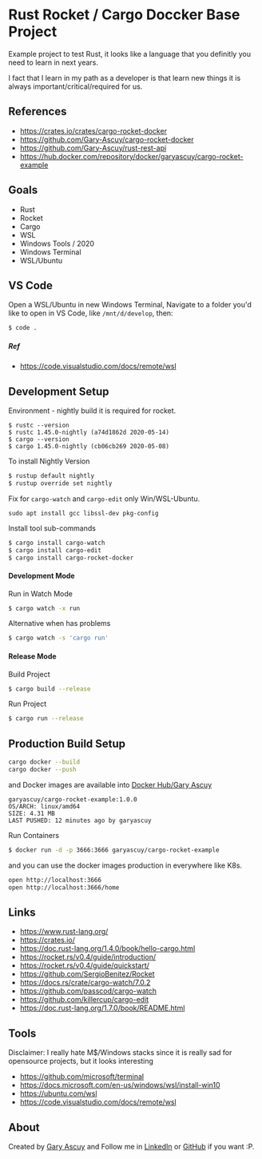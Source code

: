 ﻿# Rust Rocket / Cargo Doccker Base Project 

Example project to test Rust, it looks like a language that you definitly you need to learn in next years.

I fact that I learn in my path as a developer is that learn new things it is always important/critical/required for us.

## References 

- https://crates.io/crates/cargo-rocket-docker
- https://github.com/Gary-Ascuy/cargo-rocket-docker
- https://github.com/Gary-Ascuy/rust-rest-api
- https://hub.docker.com/repository/docker/garyascuy/cargo-rocket-example

## Goals

- Rust
- Rocket
- Cargo
- WSL
- Windows Tools / 2020
- Windows Terminal
- WSL/Ubuntu

## VS Code

Open a WSL/Ubuntu in new Windows Terminal, Navigate to a folder you'd like to open in VS Code, like `/mnt/d/develop`, then:

```sh
$ code .
```

##### Ref
- https://code.visualstudio.com/docs/remote/wsl

## Development Setup

Environment - nightly build it is required for rocket.
```
$ rustc --version
$ rustc 1.45.0-nightly (a74d1862d 2020-05-14)
$ cargo --version
$ cargo 1.45.0-nightly (cb06cb269 2020-05-08)
```

To install Nightly Version
```sh
$ rustup default nightly
$ rustup override set nightly
```

Fix for `cargo-watch` and `cargo-edit` only Win/WSL-Ubuntu.
```
sudo apt install gcc libssl-dev pkg-config
```

Install tool sub-commands
```sh
$ cargo install cargo-watch
$ cargo install cargo-edit
$ cargo install cargo-rocket-docker
```

#### Development Mode

Run in Watch Mode
```sh
$ cargo watch -x run
```

Alternative when has problems
```sh
$ cargo watch -s 'cargo run'
```

#### Release Mode

Build Project
```sh
$ cargo build --release
```

Run Project
```sh
$ cargo run --release
```

## Production Build Setup

```sh
cargo docker --build
cargo docker --push
```

and Docker images are available into
[Docker Hub/Gary Ascuy][dockerhub]

```
garyascuy/cargo-rocket-example:1.0.0
OS/ARCH: linux/amd64
SIZE: 4.31 MB
LAST PUSHED: 12 minutes ago by garyascuy
```

Run Containers
```sh
$ docker run -d -p 3666:3666 garyascuy/cargo-rocket-example
```

and you can use the docker images production in everywhere like K8s.
```sh
open http://localhost:3666
open http://localhost:3666/home
```

[dockerhub]: https://hub.docker.com/repository/docker/garyascuy/cargo-rocket-example

## Links
- https://www.rust-lang.org/
- https://crates.io/
- https://doc.rust-lang.org/1.4.0/book/hello-cargo.html
- https://rocket.rs/v0.4/guide/introduction/
- https://rocket.rs/v0.4/guide/quickstart/
- https://github.com/SergioBenitez/Rocket
- https://docs.rs/crate/cargo-watch/7.0.2
- https://github.com/passcod/cargo-watch
- https://github.com/killercup/cargo-edit
- https://doc.rust-lang.org/1.7.0/book/README.html

## Tools
Disclaimer: I really hate M$/Windows stacks since it is really sad for opensource projects, but it looks interesting

- https://github.com/microsoft/terminal
- https://docs.microsoft.com/en-us/windows/wsl/install-win10
- https://ubuntu.com/wsl
- https://code.visualstudio.com/docs/remote/wsl

## About

Created by [Gary Ascuy][garyascuygithub] and Follow me in [LinkedIn][garyascuylinkedin] or [GitHub][garyascuygithub] if you want :P.

[garyascuygithub]: https://github.com/gary-ascuy
[garyascuylinkedin]: https://www.linkedin.com/in/gary-ascuy-6619bbb9/
